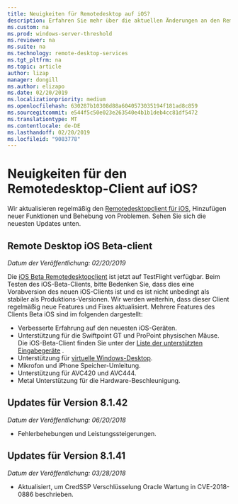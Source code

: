 ```yaml
---
title: Neuigkeiten für Remotedesktop auf iOS?
description: Erfahren Sie mehr über die aktuellen Änderungen an den Remotedesktop-Client für iOS
ms.custom: na
ms.prod: windows-server-threshold
ms.reviewer: na
ms.suite: na
ms.technology: remote-desktop-services
ms.tgt_pltfrm: na
ms.topic: article
author: lizap
manager: dongill
ms.author: elizapo
ms.date: 02/20/2019
ms.localizationpriority: medium
ms.openlocfilehash: 630287b10308d88a6040573035194f181ad8c859
ms.sourcegitcommit: e544f5c50e023e263540e4b1b1deb4cc81df5472
ms.translationtype: MT
ms.contentlocale: de-DE
ms.lasthandoff: 02/20/2019
ms.locfileid: "9083778"
---
```

# Neuigkeiten für den Remotedesktop-Client auf iOS?

Wir aktualisieren regelmäßig den [Remotedesktopclient für iOS](remote-desktop-ios.md), Hinzufügen neuer Funktionen und Behebung von Problemen. Sehen Sie sich die neuesten Updates unten.

## Remote Desktop iOS Beta-client
*Datum der Veröffentlichung: 02/20/2019*

Die [iOS Beta Remotedesktopclient](remote-desktop-ios.md#download-the-remote-desktop-ios-beta-client) ist jetzt auf TestFlight verfügbar. Beim Testen des iOS-Beta-Clients, bitte Bedenken Sie, dass dies eine Vorabversion des neuen iOS-Clients ist und es ist nicht unbedingt als stabiler als Produktions-Versionen. Wir werden weiterhin, dass dieser Client regelmäßig neue Features und Fixes aktualisiert. Mehrere Features des Clients Beta iOS sind im folgenden dargestellt:

- Verbesserte Erfahrung auf den neuesten iOS-Geräten.
- Unterstützung für die Swiftpoint GT und ProPoint physischen Mäuse. Die iOS-Beta-Client finden Sie unter der [Liste der unterstützten Eingabegeräte](remote-desktop-ios.md#supported-input-devices) .
- Unterstützung für [virtuelle Windows-Desktop](https://aka.ms/wvd).
- Mikrofon und iPhone Speicher-Umleitung.
- Unterstützung für AVC420 und AVC444.
- Metal Unterstützung für die Hardware-Beschleunigung.

## Updates für Version 8.1.42
*Datum der Veröffentlichung: 06/20/2018*

- Fehlerbehebungen und Leistungssteigerungen.

## Updates für Version 8.1.41
*Datum der Veröffentlichung: 03/28/2018*

- Aktualisiert, um CredSSP Verschlüsselung Oracle Wartung in CVE-2018-0886 beschrieben.
 
